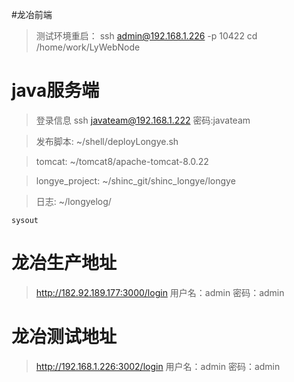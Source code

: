 #龙冶前端
>测试环境重启：
ssh admin@192.168.1.226 -p 10422
cd /home/work/LyWebNode


# java服务端
>登录信息
>ssh javateam@192.168.1.222
>密码:javateam

>发布脚本:
>~/shell/deployLongye.sh

>tomcat:
>~/tomcat8/apache-tomcat-8.0.22

>longye_project:
>~/shinc_git/shinc_longye/longye

>日志:
>~/longyelog/

```
sysout

```
# 龙冶生产地址
>http://182.92.189.177:3000/login
>用户名：admin  密码：admin

# 龙冶测试地址
>http://192.168.1.226:3002/login
>用户名：admin  密码：admin

